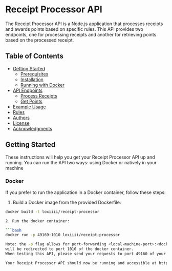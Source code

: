 # Receipt Processor API

The Receipt Processor API is a Node.js application that processes receipts and awards points based on specific rules. This API provides two endpoints, one for processing receipts and another for retrieving points based on the processed receipt.

## Table of Contents
- [Getting Started](#getting-started)
  - [Prerequisites](#prerequisites)
  - [Installation](#installation)
  - [Running with Docker](#running-with-docker)
- [API Endpoints](#api-endpoints)
  - [Process Receipts](#process-receipts)
  - [Get Points](#get-points)
- [Example Usage](#example-usage)
- [Rules](#rules)
- [Authors](#authors)
- [License](#license)
- [Acknowledgments](#acknowledgments)

## Getting Started

These instructions will help you get your Receipt Processor API up and running. You can run the API two ways: using Docker or natively in your machine

### Docker

If you prefer to run the application in a Docker container, follow these steps:

1. Build a Docker image from the provided Dockerfile:

  ```bash
  docker build -t loxiiii/receipt-processor

2. Run the docker container:

  ```bash
  docker run -p 49169:1010 loxiiii/receipt-processor

  Note: the -p flag allows for port-forwarding <local-machine-port>:<docker-container-port>. In the provided example, requests to port 49160 on the local machine
  will be redirected to port 1010 of the docker container.
  When testing this API, please send your requests to port 49160 of your local machine.

  Your Receipt Processor API should now be running and accessible at http://localhost:49160
